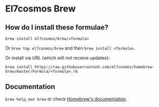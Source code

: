 # El7cosmos Brew

## How do I install these formulae?
`brew install el7cosmos/brew/<formula>`

Or `brew tap el7cosmos/brew` and then `brew install <formula>`.

Or install via URL (which will not receive updates):

```
brew install https://raw.githubusercontent.com/el7cosmos/homebrew-brew/master/Formula/<formula>.rb
```

## Documentation
`brew help`, `man brew` or check [Homebrew's documentation](https://docs.brew.sh).
